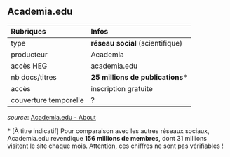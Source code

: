 ## Academia.edu

| Rubriques | Infos |
| :-------- | :---- |
| type | **réseau social** (scientifique) |
| producteur | Academia |
| accès HEG | academia.edu |
| nb docs/titres | **25 millions de publications**\* |
| accès | inscription gratuite |
| couverture temporelle | ? |

*source*: [Academia.edu - About](https://www.academia.edu/about)   

\* [À titre indicatif] Pour comparaison avec les autres réseaux sociaux, Academia.edu revendique **156 millions de membres**, dont 31 millions visitent le site chaque mois. Attention, ces chiffres ne sont pas vérifiables !   
